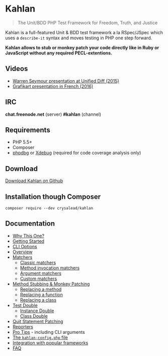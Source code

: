 # Kahlan
> The Unit/BDD PHP Test Framework for Freedom, Truth, and Justice

Kahlan is a full-featured Unit & BDD test framework a la RSpec/JSpec which uses a `describe-it` syntax and moves testing in PHP one step forward.

**Kahlan allows to stub or monkey patch your code directly like in Ruby or JavaScript without any required PECL-extentions.**

## Videos

* <a href="http://vimeo.com/116949820" target="_blank">Warren Seymour presentation at Unified Diff (2015)</a>
* <a href="https://www.grafikart.fr/tutoriels/php/tdd-kahlan-805" target="_blank">Grafikart presentation in French (2016)</a>

## IRC

**chat.freenode.net** (server)
**#kahlan** (channel)

## Requirements

 * PHP 5.5+
 * Composer
 * [phpdbg](http://php.net/manual/en/debugger-about.php) or [Xdebug](http://xdebug.org/) (required for code coverage analysis only)

## Download

[Download Kahlan on Github](https://github.com/crysalead/kahlan)

## Installation though Composer
```
composer require --dev crysalead/kahlan
```

## Documentation

* [Why This One?](why-this-one.md)
* [Getting Started](getting-started.md)
* [CLI Options](cli-options.md)
* [Overview](overview.md)
* [Matchers](matchers.md)
  * [Classic matchers](matchers.md#classic)
  * [Method invocation matchers](matchers.md#method)
  * [Argument matchers](matchers.md#argument)
  * [Custom matchers](matchers.md#custom)
* [Method Stubbing & Monkey Patching](allow.md)
    * [Replacing a method](allow.md#method-stubbing)
    * [Replacing a function](allow.md#function-stubbing)
    * [Replacing a class](allow.md#monkey-patching)
* [Test Double](test-double.md)
    * [Instance Double](test-double.md#instance-double)
    * [Class Double](test-double.md#class-double)
* [Quit Statement Patching](quit.md)
* [Reporters](reporters.md)
* [Pro Tips](pro-tips.md) - including CLI arguments
* [The `kahlan-config.php` file](config-file.md)
* [Integration with popular frameworks](integration.md)
* [FAQ](faq.md)
